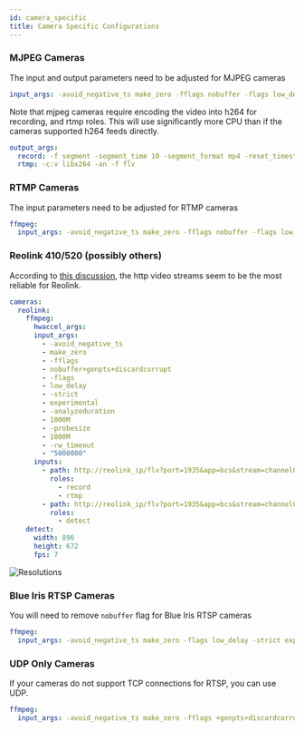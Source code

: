 ```yaml
---
id: camera_specific
title: Camera Specific Configurations
---
```


### MJPEG Cameras

The input and output parameters need to be adjusted for MJPEG cameras

```yaml
input_args: -avoid_negative_ts make_zero -fflags nobuffer -flags low_delay -strict experimental -fflags +genpts+discardcorrupt -use_wallclock_as_timestamps 1
```

Note that mjpeg cameras require encoding the video into h264 for recording, and rtmp roles. This will use significantly more CPU than if the cameras supported h264 feeds directly.

```yaml
output_args:
  record: -f segment -segment_time 10 -segment_format mp4 -reset_timestamps 1 -strftime 1 -c:v libx264 -an
  rtmp: -c:v libx264 -an -f flv
```

### RTMP Cameras

The input parameters need to be adjusted for RTMP cameras

```yaml
ffmpeg:
  input_args: -avoid_negative_ts make_zero -fflags nobuffer -flags low_delay -strict experimental -fflags +genpts+discardcorrupt -rw_timeout 5000000 -use_wallclock_as_timestamps 1 -f live_flv
```

### Reolink 410/520 (possibly others)

According to [this discussion](https://github.com/blakeblackshear/frigate/issues/1713#issuecomment-932976305), the http video streams seem to be the most reliable for Reolink.

```yaml
cameras:
  reolink:
    ffmpeg:
      hwaccel_args:
      input_args:
        - -avoid_negative_ts
        - make_zero
        - -fflags
        - nobuffer+genpts+discardcorrupt
        - -flags
        - low_delay
        - -strict
        - experimental
        - -analyzeduration
        - 1000M
        - -probesize
        - 1000M
        - -rw_timeout
        - "5000000"
      inputs:
        - path: http://reolink_ip/flv?port=1935&app=bcs&stream=channel0_main.bcs&user=username&password=password
          roles:
            - record
            - rtmp
        - path: http://reolink_ip/flv?port=1935&app=bcs&stream=channel0_ext.bcs&user=username&password=password
          roles:
            - detect
    detect:
      width: 896
      height: 672
      fps: 7
```

![Resolutions](/img/reolink-settings.png)

### Blue Iris RTSP Cameras

You will need to remove `nobuffer` flag for Blue Iris RTSP cameras

```yaml
ffmpeg:
  input_args: -avoid_negative_ts make_zero -flags low_delay -strict experimental -fflags +genpts+discardcorrupt -rtsp_transport tcp -stimeout 5000000 -use_wallclock_as_timestamps 1
```

### UDP Only Cameras

If your cameras do not support TCP connections for RTSP, you can use UDP.

```yaml
ffmpeg:
  input_args: -avoid_negative_ts make_zero -fflags +genpts+discardcorrupt -rtsp_transport udp -stimeout 5000000 -use_wallclock_as_timestamps 1
```
